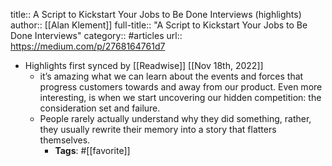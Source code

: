 title:: A Script to Kickstart Your Jobs to Be Done Interviews (highlights)
author:: [[Alan Klement]]
full-title:: "A Script to Kickstart Your Jobs to Be Done Interviews"
category:: #articles
url:: https://medium.com/p/2768164761d7

- Highlights first synced by [[Readwise]] [[Nov 18th, 2022]]
	- it’s amazing what we can learn about the events and forces that progress customers towards and away from our product. Even more interesting, is when we start uncovering our hidden competition: the consideration set and failure.
	- People rarely actually understand why they did something, rather, they usually rewrite their memory into a story that flatters themselves.
		- **Tags**: #[[favorite]]